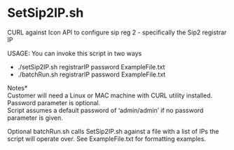 # SetSip2IP.sh
CURL against Icon API to configure sip reg 2 - specifically the Sip2 registrar IP

USAGE: You can invoke this script in two ways

- ./setSip2IP.sh registrarIP password ExampleFile.txt
- ./batchRun.sh registrarIP password ExampleFile.txt
  
Notes* <br />
Customer will need a Linux or MAC machine with CURL utility installed.  
Password parameter is optional.  
Script assumes a default password of ‘admin/admin’ if no password parameter is given.  

Optional batchRun.sh calls SetSip2IP.sh against a file with a list of IPs the script will operate over. See ExampleFile.txt for formatting examples.

